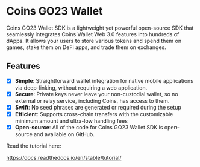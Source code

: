 # Coins GO23 Wallet

Coins GO23 Wallet SDK is a lightweight yet powerful open-source SDK that seamlessly integrates Coins Wallet Web 3.0 features into hundreds of dApps. It allows your users to store various tokens and spend them on games, stake them on DeFi apps, and trade them on exchanges.

## Features

- [x] **Simple**: Straightforward wallet integration for native mobile applications via deep-linking, without requiring a web application.
- [x] **Secure**: Private keys never leave your non-custodial wallet, so no external or relay service, including Coins, has access to them.
- [x] **Swift**: No seed phrases are generated or required during the setup
- [x] **Efficient**: Supports cross-chain transfers with the customizable minimum amount and ultra-low handling fees 
- [x] **Open-source**: All of the code for Coins GO23 Wallet SDK is open-source and available on GitHub.

Read the tutorial here:

https://docs.readthedocs.io/en/stable/tutorial/
